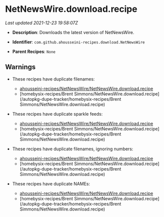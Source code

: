 # NetNewsWire.download.recipe

_Last updated 2021-12-23 19:58:07Z_

- **Description**: Downloads the latest version of NetNewsWire.

- **Identifier**: `com.github.ahousseini-recipes.download.NetNewsWire`

- **Parent Recipes**: `None`

## Warnings

- These recipes have duplicate filenames:
    - [ahousseini-recipes/NetNewsWire/NetNewsWire.download.recipe](/autopkg-dupe-tracker/ahousseini-recipes/NetNewsWire/NetNewsWire.download.recipe)
    - [homebysix-recipes/Brent Simmons/NetNewsWire.download.recipe](/autopkg-dupe-tracker/homebysix-recipes/Brent Simmons/NetNewsWire.download.recipe)

- These recipes have duplicate sparkle feeds:
    - [ahousseini-recipes/NetNewsWire/NetNewsWire.download.recipe](/autopkg-dupe-tracker/ahousseini-recipes/NetNewsWire/NetNewsWire.download.recipe)
    - [homebysix-recipes/Brent Simmons/NetNewsWire.download.recipe](/autopkg-dupe-tracker/homebysix-recipes/Brent Simmons/NetNewsWire.download.recipe)

- These recipes have duplicate filenames, ignoring numbers:
    - [ahousseini-recipes/NetNewsWire/NetNewsWire.download.recipe](/autopkg-dupe-tracker/ahousseini-recipes/NetNewsWire/NetNewsWire.download.recipe)
    - [homebysix-recipes/Brent Simmons/NetNewsWire.download.recipe](/autopkg-dupe-tracker/homebysix-recipes/Brent Simmons/NetNewsWire.download.recipe)

- These recipes have duplicate NAMEs:
    - [ahousseini-recipes/NetNewsWire/NetNewsWire.download.recipe](/autopkg-dupe-tracker/ahousseini-recipes/NetNewsWire/NetNewsWire.download.recipe)
    - [homebysix-recipes/Brent Simmons/NetNewsWire.download.recipe](/autopkg-dupe-tracker/homebysix-recipes/Brent Simmons/NetNewsWire.download.recipe)